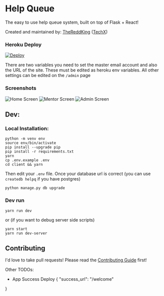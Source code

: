 # Help Queue

The easy to use help queue system, built on top of Flask + React! 

Created and maintained by: [TheReddKing](mailto:kevin21@mit.edu) ([TechX](https://techx.io))


### Heroku Deploy

[![Deploy](https://www.herokucdn.com/deploy/button.svg)](https://heroku.com/deploy?template=https://github.com/bansheerubber/helpqueue/tree/master)

There are two variables you need to set the master email account and also the URL of the site. These must be edited as heroku env variables.
All other settings can be edited on the `/admin` page

### Screenshots

![Home Screen](./docs/img/opening.png)
![Mentor Screen](./docs/img/mentor.png)
![Admin Screen](./docs/img/admin.png)

## Dev:
### Local Installation:

    python -m venv env
    source env/bin/activate
    pip install --upgrade pip
    pip install -r requirements.txt
    yarn
    cp .env.example .env
    cd client && yarn

Then edit your `.env` file. Once your database url is correct (you can use `createdb helpq` if you have postgres)

    python manage.py db upgrade

### Dev run

    yarn run dev
    
or (if you want to debug server side scripts)

    yarn start
    yarn run dev-server

Contributing
------------

I'd love to take pull requests! Please read the [Contributing Guide](CONTRIBUTING.md) first!

Other TODOs:
- App Success Deploy
{
  "success_url": "/welcome"

}
